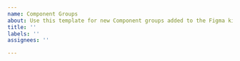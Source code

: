 ```yaml
---
name: Component Groups
about: Use this template for new Component groups added to the Figma kit
title: ''
labels: ''
assignees: ''

---
```



